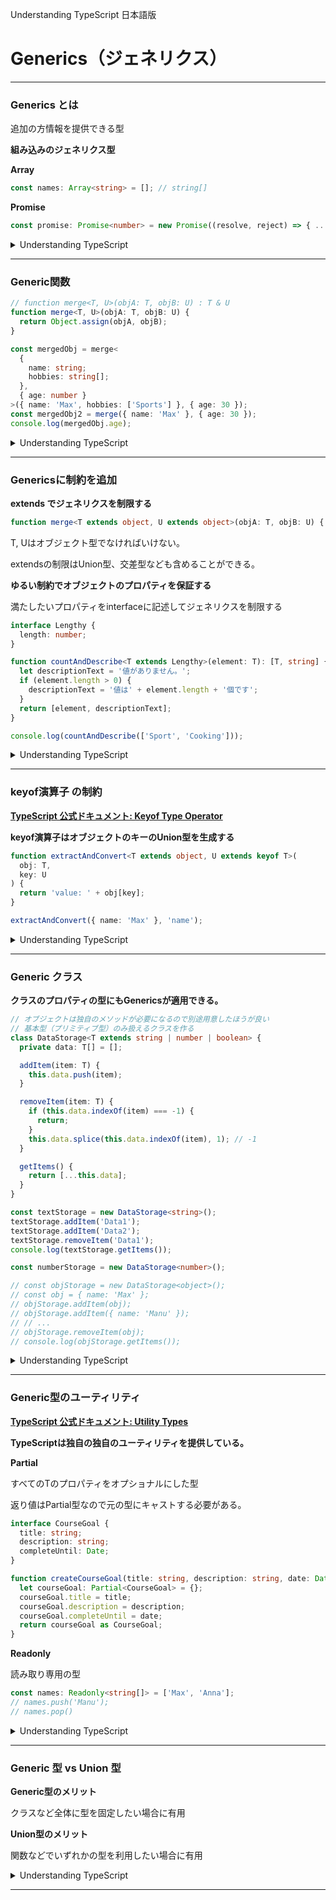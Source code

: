Understanding TypeScript 日本語版

# Generics（ジェネリクス）

---

### Generics とは

追加の方情報を提供できる型



**組み込みのジェネリクス型**

**Array**

```typescript
const names: Array<string> = []; // string[]
```



**Promise**

```typescript
const promise: Promise<number> = new Promise((resolve, reject) => { ...
```



<details><summary>Understanding TypeScript</summary>
  ・セクション7: Generics（ジェネリクス）<br>
  &emsp;&emsp;94. 組み込みの Generic 型 & Generics とは<br>
</details>

---

### Generic関数

```typescript
// function merge<T, U>(objA: T, objB: U) : T & U
function merge<T, U>(objA: T, objB: U) {
  return Object.assign(objA, objB);
}

const mergedObj = merge<
  {
    name: string;
    hobbies: string[];
  },
  { age: number }
>({ name: 'Max', hobbies: ['Sports'] }, { age: 30 });
const mergedObj2 = merge({ name: 'Max' }, { age: 30 });
console.log(mergedObj.age);
```



<details><summary>Understanding TypeScript</summary>
  ・セクション7: Generics（ジェネリクス）<br>
  &emsp;&emsp;95. Generic 関数の作成<br>
</details>

---

### Genericsに制約を追加

**extends でジェネリクスを制限する**

```typescript
function merge<T extends object, U extends object>(objA: T, objB: U) {
```

T, Uはオブジェクト型でなければいけない。

extendsの制限はUnion型、交差型なども含めることができる。



**ゆるい制約でオブジェクトのプロパティを保証する**

満たしたいプロパティをinterfaceに記述してジェネリクスを制限する



```typescript
interface Lengthy {
  length: number;
}

function countAndDescribe<T extends Lengthy>(element: T): [T, string] {
  let descriptionText = '値がありません。';
  if (element.length > 0) {
    descriptionText = '値は' + element.length + '個です';
  }
  return [element, descriptionText];
}

console.log(countAndDescribe(['Sport', 'Cooking']));
```







<details><summary>Understanding TypeScript</summary>
  ・セクション7: Generics（ジェネリクス）<br>
  &emsp;&emsp;96. Generics に制約を追加する<br>
  &emsp;&emsp;97. もうひとつの Generic 関数<br>
</details>

---

### keyof演算子 の制約

**[TypeScript 公式ドキュメント: Keyof Type Operator](https://www.typescriptlang.org/docs/handbook/2/keyof-types.html)**



**keyof演算子はオブジェクトのキーのUnion型を生成する**



```typescript
function extractAndConvert<T extends object, U extends keyof T>(
  obj: T,
  key: U
) {
  return 'value: ' + obj[key];
}

extractAndConvert({ name: 'Max' }, 'name');
```



<details><summary>Understanding TypeScript</summary>
  ・セクション7: Generics（ジェネリクス）<br>
  &emsp;&emsp;98. "keyof" の制約<br>
</details>

---

### Generic クラス

**クラスのプロパティの型にもGenericsが適用できる。**



```typescript
// オブジェクトは独自のメソッドが必要になるので別途用意したほうが良い
// 基本型（プリミティブ型）のみ扱えるクラスを作る
class DataStorage<T extends string | number | boolean> {
  private data: T[] = [];

  addItem(item: T) {
    this.data.push(item);
  }

  removeItem(item: T) {
    if (this.data.indexOf(item) === -1) {
      return;
    }
    this.data.splice(this.data.indexOf(item), 1); // -1
  }

  getItems() {
    return [...this.data];
  }
}

const textStorage = new DataStorage<string>();
textStorage.addItem('Data1');
textStorage.addItem('Data2');
textStorage.removeItem('Data1');
console.log(textStorage.getItems());

const numberStorage = new DataStorage<number>();

// const objStorage = new DataStorage<object>();
// const obj = { name: 'Max' };
// objStorage.addItem(obj);
// objStorage.addItem({ name: 'Manu' });
// // ...
// objStorage.removeItem(obj);
// console.log(objStorage.getItems());

```



<details><summary>Understanding TypeScript</summary>
  ・セクション7: Generics（ジェネリクス）<br>
  &emsp;&emsp;99. Generic クラス<br>
</details>

---

### Generic型のユーティリティ

**[TypeScript 公式ドキュメント: Utility Types](https://www.typescriptlang.org/docs/handbook/utility-types.html)**



**TypeScriptは独自の独自のユーティリティを提供している。**





**Partial<Type>**

すべてのTのプロパティをオプショナルにした型

返り値はPartial型なので元の型にキャストする必要がある。



```typescript
interface CourseGoal {
  title: string;
  description: string;
  completeUntil: Date;
}

function createCourseGoal(title: string, description: string, date: Date) {
  let courseGoal: Partial<CourseGoal> = {};
  courseGoal.title = title;
  courseGoal.description = description;
  courseGoal.completeUntil = date;
  return courseGoal as CourseGoal;
}
```



**Readonly<Type>**

読み取り専用の型



```typescript
const names: Readonly<string[]> = ['Max', 'Anna'];
// names.push('Manu');
// names.pop()
```



<details><summary>Understanding TypeScript</summary>
  ・セクション7: Generics（ジェネリクス）<br>
  &emsp;&emsp;101. Generic型のユーティリティ<br>
</details>

---

### Generic 型 vs Union 型

**Generic型のメリット**

クラスなど全体に型を固定したい場合に有用



**Union型のメリット**

関数などでいずれかの型を利用したい場合に有用



<details><summary>Understanding TypeScript</summary>
  ・セクション7: Generics（ジェネリクス）<br>
  &emsp;&emsp;102. Generic 型 vs Union 型<br>
</details>

---

